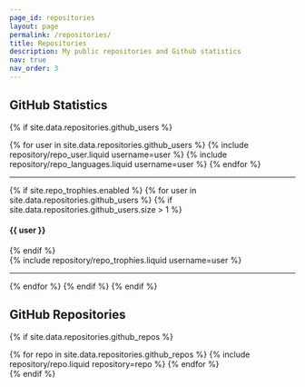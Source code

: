 ```yaml
---
page_id: repositories
layout: page
permalink: /repositories/
title: Repositories
description: My public repositories and Github statistics
nav: true
nav_order: 3
---
```


## GitHub Statistics

{% if site.data.repositories.github_users %}

<div class="repositories d-flex flex-wrap flex-md-row flex-column justify-content-between align-items-center">
{% for user in site.data.repositories.github_users %}
    {% include repository/repo_user.liquid username=user %}
    {% include repository/repo_languages.liquid username=user %}
  {% endfor %}
</div>

---

{% if site.repo_trophies.enabled %}
{% for user in site.data.repositories.github_users %}
{% if site.data.repositories.github_users.size > 1 %}

  <h4>{{ user }}</h4>
  {% endif %}
  <div class="repositories d-flex flex-wrap flex-md-row flex-column justify-content-between align-items-center">
  {% include repository/repo_trophies.liquid username=user %}
  </div>

---

{% endfor %}
{% endif %}
{% endif %}

## GitHub Repositories

{% if site.data.repositories.github_repos %}

<div class="repositories d-flex flex-wrap flex-md-row flex-column justify-content-between align-items-center">
{% for repo in site.data.repositories.github_repos %}
    {% include repository/repo.liquid repository=repo %}
  {% endfor %}
</div>
{% endif %}
